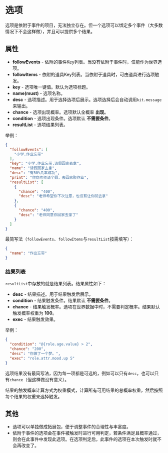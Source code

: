 # 选项

选项是依附于事件的项目，无法独立存在。但一个选项可以绑定多个事件（大多数情况下不会这样做），并且可以提供多个结果。

## 属性

- __followEvents__ - 依附的事件Key列表。当没有依附于事件时，仅能作为世界选项。
- __followItems__ - 依附的道具Key列表。当依附于道具时，可由道具进行选项触发。
- __key__ - 选项唯一键值。默认为选项标题。
- __name(must)__ - 选项名称。
- __desc__ - 选项描述。用于选择选项后展示。选项选择后会自动调用`kit.message`来输出。
- __chance__ - 选项出现概率。选项默认全概率 __出现__。
- __condition__ - 选项出现条件。选项默认 __不需要条件__。
- __resultList__ - 选项结果列表。

举例：

```json
{
  "followEvents": [
    "小学.作业忘带"
  ],
  "key": "小学.作业忘带.请假回家去拿",
  "name": "请假回家去拿",
  "desc": "有50%几率成功",
  "print": "你向老师请个假，去回家那作业",
  "resultList": [
    {
      "chance": "400",
      "desc": "老师希望你下次注意，也没有让你回去拿"
    },
    {
      "chance": "400",
      "desc": "老师同意你回家去拿了"
    }
  ]
}
```

最简写法（`followEvents`、`followItems`与`resultList`按需填写）：

```json
{
  "name": "作业忘带"
}
```

### 结果列表

`resultList`中存放的就是结果列表。结果属性如下：

- __desc__ - 结果描述。用于结果触发后展示。
- __condition__ - 结果触发条件。结果默认 __不需要条件__。
- __chance__ - 结果触发概率。选项在世界数据中时，不需要判定概率。结果默认触发概率权重为 __100__。
- __exec__ - 结果触发效果。

举例：

```json
{
  "condition": "@{role.age.value} > 2",
  "chance": "200",
  "desc": "你做了一个梦。",
  "exec": "role.attr.mood.up 5"
}
```

选项结果没有最简写法，因为每一项都是可选的，例如可以只有`desc`，也可以只有`chance`（但这样做没有意义）。

结果的触发概率计算方式为权重模式，计算所有可用结果的总概率权重，然后按照每个结果的权重来选择触发。

## 其他

- 选项可以单独做成拓展包，便于调整事件的合理性与丰富度。
- 依附于事件的选项会在事件被触发时进行可用判定，若条件满足且概率通过，则会在此事件中发现此选项。在选项判定后，此事件的选项在本次触发时就不会再改变了。